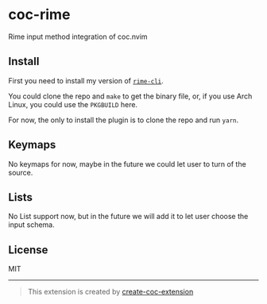 # coc-rime

Rime input method integration of coc.nvim

## Install

First you need to install my version of [`rime-cli`](https://github.com/tonyfettes/rime-cli).

You could clone the repo and `make` to get the binary file,
or, if you use Arch Linux, you could use the `PKGBUILD` here.

For now, the only to install the plugin is to clone the repo and run `yarn`.

## Keymaps

No keymaps for now, maybe in the future we could let
user to turn of the source.

## Lists

No List support now, but in the future we will add it to
let user choose the input schema.

## License

MIT

---

> This extension is created by [create-coc-extension](https://github.com/fannheyward/create-coc-extension)
